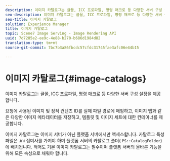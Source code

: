 ```yaml
---
description: 이미지 카탈로그는 글꼴, ICC 프로파일, 명령 매크로 등 다양한 서버 구성 설정을 제공합니다.
seo-description: 이미지 카탈로그는 글꼴, ICC 프로파일, 명령 매크로 등 다양한 서버 구성 설정을 제공합니다.
seo-title: 이미지 카탈로그
solution: Experience Manager
title: 이미지 카탈로그
topic: Scene7 Image Serving - Image Rendering API
uuid: 7d7285e2-ee9c-4e88-b270-b686d1984d82
translation-type: tm+mt
source-git-commit: 7bc7b3a86fbcdc57cfdc31745fae3afc06e44b15

---
```



# 이미지 카탈로그{#image-catalogs}

이미지 카탈로그는 글꼴, ICC 프로파일, 명령 매크로 등 다양한 서버 구성 설정을 제공합니다.

요청에 사용된 이미지 및 정적 컨텐츠 ID를 실제 파일 경로에 매핑하고, 이미지 맵과 같은 다양한 이미지 메타데이터를 저장하고, 템플릿 및 이미지 세트에 대한 컨테이너를 제공합니다.

이미지 카탈로그는 이미지 서버가 아닌 플랫폼 서버에서만 액세스합니다. 카탈로그 특성 파일은 .ini 접미사를 가져야 하며 플랫폼 서버의 카탈로그 폴더( `PS::CatalogFolder`)에 배치됩니다. 적어도 기본 이미지 카탈로그는 필수이며 플랫폼 서버의 올바른 기능을 위해 모든 속성으로 채워야 합니다.
